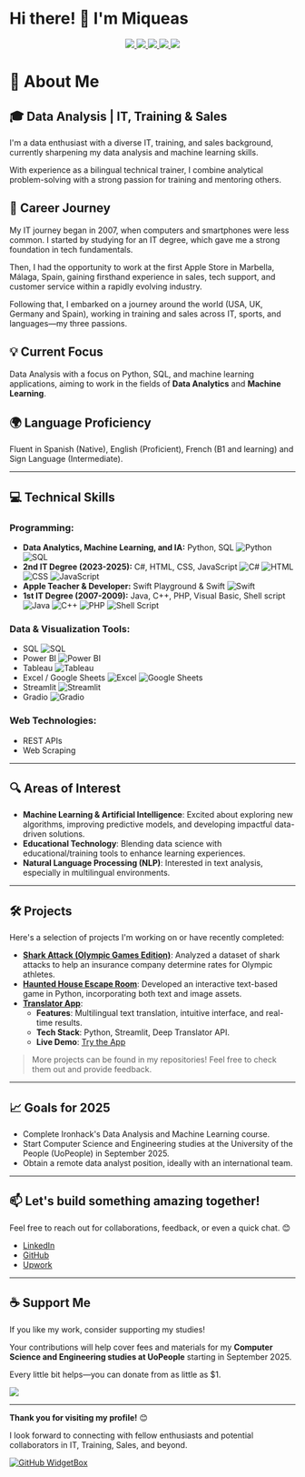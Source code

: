 <h1>
  Hi there! 👋 I'm Miqueas 
</h1>
<p align="center">
  <a href="https://www.linkedin.com/in/miqueas-molina">
    <img src="https://img.shields.io/badge/LinkedIn-0077B5?style=for-the-badge&logo=linkedin&logoColor=white">
  </a>
  <a href="https://www.upwork.com/freelancers/miqueasmd">
    <img src="https://img.shields.io/badge/UpWork-6FDA44?style=for-the-badge&logo=Upwork&logoColor=white">
  </a>
  <a href="mailto:miqueasmd@gmail.com">
    <img src="https://img.shields.io/badge/Gmail-D14836?style=for-the-badge&logo=gmail&logoColor=white">
  </a>
  <a href="https://github.com/miqueasmd">
    <img src="https://img.shields.io/badge/github-%23121011.svg?style=for-the-badge&logo=github&logoColor=white">
  </a>
  <a href="https://ko-fi.com/miqueasmd">
    <img src="https://ko-fi.com/img/githubbutton_sm.svg" />
  </a>
</p>

# 🚀 About Me
## 🎓 Data Analysis | IT, Training & Sales

I'm a data enthusiast with a diverse IT, training, and sales background, currently sharpening my data analysis and machine learning skills.

With experience as a bilingual technical trainer, I combine analytical problem-solving with a strong passion for training and mentoring others.

## 💼 Career Journey  
My IT journey began in 2007, when computers and smartphones were less common. I started by studying for an IT degree, which gave me a strong foundation in tech fundamentals. 

Then, I had the opportunity to work at the first Apple Store in Marbella, Málaga, Spain, gaining firsthand experience in sales, tech support, and customer service within a rapidly evolving industry.

Following that, I embarked on a journey around the world (USA, UK, Germany and Spain), working in training and sales across IT, sports, and languages—my three passions. 

## 💡 Current Focus
Data Analysis with a focus on Python, SQL, and machine learning applications, aiming to work in the fields of **Data Analytics** and **Machine Learning**.

## 🌍 Language Proficiency 
Fluent in Spanish (Native), English (Proficient), French (B1 and learning) and Sign Language (Intermediate).

---
## 💻 Technical Skills

### **Programming:**
- **Data Analytics, Machine Learning, and IA:** Python, SQL   ![Python](https://img.shields.io/badge/Python-3776AB?style=flat&logo=python&logoColor=white)   ![SQL](https://img.shields.io/badge/SQL-003B57?style=flat&logo=postgresql&logoColor=white)  
- **2nd IT Degree (2023-2025):** C#, HTML, CSS, JavaScript  ![C#](https://img.shields.io/badge/C%23-239120?style=flat&logo=c-sharp&logoColor=white)   ![HTML](https://img.shields.io/badge/HTML5-E34F26?style=flat&logo=html5&logoColor=white)   ![CSS](https://img.shields.io/badge/CSS3-1572B6?style=flat&logo=css3&logoColor=white)  ![JavaScript](https://img.shields.io/badge/JavaScript-323330?style=flat&logo=javascript&logoColor=F7DF1E)  
- **Apple Teacher & Developer:** Swift Playground & Swift  ![Swift](https://img.shields.io/badge/Swift-FA7343?style=flat&logo=swift&logoColor=white)  
- **1st IT Degree (2007-2009):** Java, C++, PHP, Visual Basic, Shell script  ![Java](https://img.shields.io/badge/Java-ED8B00?style=flat&logo=java&logoColor=white)   ![C++](https://img.shields.io/badge/C%2B%2B-00599C?style=flat&logo=c%2B%2B&logoColor=white)   ![PHP](https://img.shields.io/badge/PHP-777BB4?style=flat&logo=php&logoColor=white)   ![Shell Script](https://img.shields.io/badge/Shell_Script-4EAA25?style=flat&logo=gnu-bash&logoColor=white)


### **Data & Visualization Tools:**
- SQL   ![SQL](https://img.shields.io/badge/SQL-003B57?style=flat&logo=postgresql&logoColor=white)  
- Power BI   ![Power BI](https://img.shields.io/badge/Power%20BI-F2C811?style=flat&logo=powerbi&logoColor=black)  
- Tableau   ![Tableau](https://img.shields.io/badge/Tableau-E97627?style=flat&logo=tableau&logoColor=white)  
- Excel / Google Sheets   ![Excel](https://img.shields.io/badge/Microsoft_Excel-217346?style=flat&logo=microsoft-excel&logoColor=white)   ![Google Sheets](https://img.shields.io/badge/Google_Sheets-34A853?style=flat&logo=google-sheets&logoColor=white)  
- Streamlit  ![Streamlit](https://img.shields.io/badge/Streamlit-FF4B4B?style=flat&logo=streamlit&logoColor=white)  
- Gradio   ![Gradio](https://img.shields.io/badge/Gradio-1B1C30?style=flat&logo=gradio&logoColor=white)  


### **Web Technologies:**
- REST APIs
- Web Scraping

---

## 🔍 Areas of Interest
- **Machine Learning & Artificial Intelligence**: Excited about exploring new algorithms, improving predictive models, and developing impactful data-driven solutions.
- **Educational Technology**: Blending data science with educational/training tools to enhance learning experiences.
- **Natural Language Processing (NLP)**: Interested in text analysis, especially in multilingual environments.

---

## 🛠️ Projects

Here's a selection of projects I'm working on or have recently completed:

- **[Shark Attack (Olympic Games Edition)](https://github.com/miqueasmd/Shark-Attack-Olympic-Games-Edition)**: Analyzed a dataset of shark attacks to help an insurance company determine rates for Olympic athletes.
- **[Haunted House Escape Room](https://github.com/miqueasmd/Haunted-House-Escaperoom)**: Developed an interactive text-based game in Python, incorporating both text and image assets.
- **[Translator App](https://github.com/miqueasmd/translator)**: 
  - **Features**: Multilingual text translation, intuitive interface, and real-time results.
  - **Tech Stack**: Python, Streamlit, Deep Translator API.
  - **Live Demo**: [Try the App](https://mmdtranslator.streamlit.app/)


> More projects can be found in my repositories! Feel free to check them out and provide feedback.


---

## 📈 Goals for 2025
- Complete Ironhack's Data Analysis and Machine Learning course.
- Start Computer Science and Engineering studies at the University of the People (UoPeople) in September 2025.
- Obtain a remote data analyst position, ideally with an international team.

---

## 📫 Let's build something amazing together!  
Feel free to reach out for collaborations, feedback, or even a quick chat. 😊

- [LinkedIn](https://www.linkedin.com/in/miqueas-molina)
- [GitHub](https://github.com/miqueasmd)
- [Upwork](https://www.upwork.com/freelancers/miqueasmd)

---
## ☕ Support Me

If you like my work, consider supporting my studies!

Your contributions will help cover fees and materials for my **Computer Science and Engineering studies  at UoPeople** starting in September 2025.

Every little bit helps—you can donate from as little as $1.

<a href="https://ko-fi.com/miqueasmd"><img src="https://ko-fi.com/img/githubbutton_sm.svg" /></a>

---

**Thank you for visiting my profile!** 😊

I look forward to connecting with fellow enthusiasts and potential collaborators in IT, Training, Sales, and beyond.

[![GitHub WidgetBox](https://github-widgetbox.vercel.app/api/profile?username=miqueasmd&data=followers,repositories,stars,commits)](https://github.com/miqueasmd)


